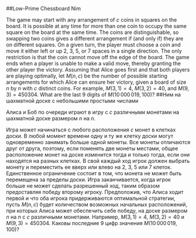##Low-Prime Chessboard Nim

The game may start with any arrangement of $c$ coins in squares on the board. It is possible at any time for more than one coin to occupy the same square on the board at the same time. The coins are distinguishable, so swapping two coins gives a different arrangement if (and only if) they are on different squares.
On a given turn, the player must choose a coin and move it either left or up $2$, $3$, $5$, or $7$ spaces in a single direction. The only restriction is that the coin cannot move off the edge of the board.
The game ends when a player is unable to make a valid move, thereby granting the other player the victory.
Assuming that Alice goes first and that both players are playing optimally, let $M(n, c)$ be the number of possible starting arrangements for which Alice can ensure her victory, given a board of size $n$ by $n$ with $c$ distinct coins.
For example, $M(3, 1) = 4$, $M(3, 2) = 40$, and $M(9, 3) = 450304$.
What are the last $9$ digits of $M(10\,000\,019, 100)$?
##Ним на шахматной доске с небольшими простыми числами


Алиса и Боб по очереди играют в игру с $c$ различными монетами на шахматной доске размером $n$ на $n$.

Игра может начинаться с любого расположения $c$ монет в клетках доски. В любой момент времени одну и ту же клетку доски могут одновременно занимать больше одной монеты. Все монеты отличаются друг от друга, поэтому, если поменять две монеты местами, общее расположение монет на доске изменится тогда и только тогда, если они находятся на разных клетках.
В свой каждый ход игрок должен выбрать монету и переместить ее вверх или влево на $2$, $3$, $5$ или $7$ клеток. Единственное ограничение состоит в том, что монета не может быть перемещена за пределы доски.
Игра заканчивается, когда игрок больше не может сделать разрешенный ход, таким образом предоставляя победу второму игроку.
Предположив, что Алиса ходит первой и что оба игрока придерживаются оптимальной стратегии, пусть $M(n, c)$ будет количеством возможных начальных расположений, при которых Алиса может обеспечить себе победу, на доске размером $n$ на $n$ с $c$ различными монетами.
Например, $M(3, 1) = 4$, $M(3, 2) = 40$ и $M(9, 3) = 450304$.
Каковы последние $9$ цифр значения $M(10\,000\,019, 100)$?
